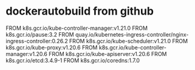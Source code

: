 # dockerautobuild from github 

FROM k8s.gcr.io/kube-controller-manager:v1.21.0
FROM k8s.gcr.io/pause:3.2
FROM quay.io/kubernetes-ingress-controller/nginx-ingress-controller:0.26.2
FROM k8s.gcr.io/kube-scheduler:v1.21.0
FROM k8s.gcr.io/kube-proxy:v1.20.6
FROM k8s.gcr.io/kube-controller-manager:v1.20.6
FROM k8s.gcr.io/kube-apiserver:v1.20.6
FROM k8s.gcr.io/etcd:3.4.9-1
FROM k8s.gcr.io/coredns:1.7.0
